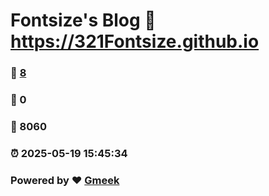 # Fontsize's Blog :link: https://321Fontsize.github.io 
### :page_facing_up: [8](https://321Fontsize.github.io/tag.html) 
### :speech_balloon: 0 
### :hibiscus: 8060 
### :alarm_clock: 2025-05-19 15:45:34 
### Powered by :heart: [Gmeek](https://github.com/Meekdai/Gmeek)
